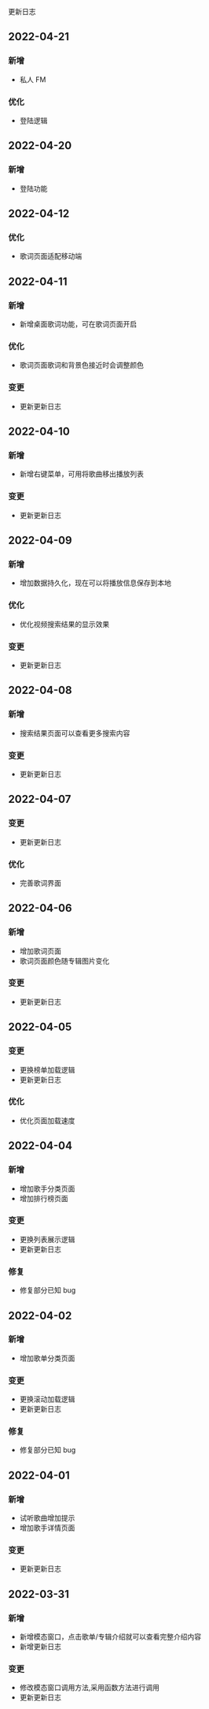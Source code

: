 更新日志

## 2022-04-21

### 新增

- 私人 FM

### 优化

- 登陆逻辑

## 2022-04-20

### 新增

- 登陆功能

## 2022-04-12

### 优化

- 歌词页面适配移动端

## 2022-04-11

### 新增

- 新增桌面歌词功能，可在歌词页面开启

### 优化

- 歌词页面歌词和背景色接近时会调整颜色

### 变更

- 更新更新日志

## 2022-04-10

### 新增

- 新增右键菜单，可用将歌曲移出播放列表

### 变更

- 更新更新日志

## 2022-04-09

### 新增

- 增加数据持久化，现在可以将播放信息保存到本地

### 优化

- 优化视频搜索结果的显示效果

### 变更

- 更新更新日志

## 2022-04-08

### 新增

- 搜索结果页面可以查看更多搜索内容

### 变更

- 更新更新日志

## 2022-04-07

### 变更

- 更新更新日志

### 优化

- 完善歌词界面

## 2022-04-06

### 新增

- 增加歌词页面
- 歌词页面颜色随专辑图片变化

### 变更

- 更新更新日志

## 2022-04-05

### 变更

- 更换榜单加载逻辑
- 更新更新日志

### 优化

- 优化页面加载速度

## 2022-04-04

### 新增

- 增加歌手分类页面
- 增加排行榜页面

### 变更

- 更换列表展示逻辑
- 更新更新日志

### 修复

- 修复部分已知 bug

## 2022-04-02

### 新增

- 增加歌单分类页面

### 变更

- 更换滚动加载逻辑
- 更新更新日志

### 修复

- 修复部分已知 bug

## 2022-04-01

### 新增

- 试听歌曲增加提示
- 增加歌手详情页面

### 变更

- 更新更新日志

## 2022-03-31

### 新增

- 新增模态窗口，点击歌单/专辑介绍就可以查看完整介绍内容
- 新增更新日志

### 变更

- 修改模态窗口调用方法,采用函数方法进行调用
- 更新更新日志
